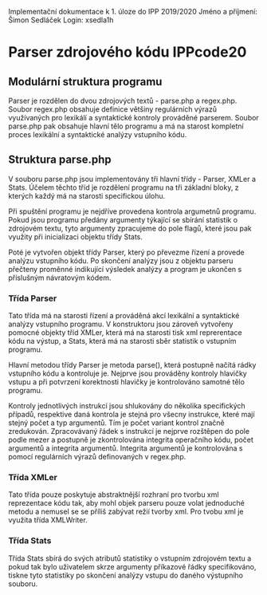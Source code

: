 Implementační dokumentace k 1. úloze do IPP 2019/2020
Jméno a příjmení: Šimon Sedláček
Login: xsedla1h

# Parser zdrojového kódu IPPcode20

## Modulární struktura programu
Parser je rozdělen do dvou zdrojových textů - parse.php a regex.php. Soubor regex.php
obsahuje definice většiny regulárních výrazů využívaných pro lexikálí a syntaktické
kontroly prováděné parserem. Soubor parse.php pak obsahuje hlavní tělo programu a má na
starost kompletní proces lexikální a syntaktické analýzy vstupního kódu.

## Struktura parse.php
V souboru parse.php jsou implementovány tři hlavní třídy - Parser, XMLer a Stats. Účelem
těchto tříd je rozdělení programu na tři základní bloky, z kterých každý má na starosti
specifickou úlohu.

Při spuštění programu je nejdříve provedena kontrola argumetnů programu. Pokud jsou
programu předány argumenty týkající se sbírání statistik o zdrojovém textu, tyto argumenty
zpracujeme do pole flagů, které jsou pak využity při inicializaci objektu třídy Stats.

Poté je vytvořen objekt třídy Parser, který po převezme řízení a provede analýzu vstupního
kódu. Po skončení analýzy jsou z objektu parseru přečteny proměnné indikující výsledek
analýzy a program je ukončen s příslušným návratovým kódem.

### Třída Parser
Tato třída má na starosti řízení a prováděná akcí lexikální a syntaktické analýzy
vstupního programu. V konstruktoru jsou zároveň vytvořeny pomocné objekty tříd XMLer,
která má na starosti tisk xml reprerentace kódu na výstup, a Stats, která má na starosti
sběr statistik o vstupním programu.

Hlavní metodou třídy Parser je metoda parse(), která postupně načítá rádky vstupního
kódu a kontroluje je. Nejprve jsou prováděny kontroly hlavičky vstupu a při potvrzení
korektnosti hlavičky je kontrolováno samotné tělo programu.

Kontroly jednotlivých instrukcí jsou shlukovány do několika specifických případů,
respektive daná kontrola je stejná pro všecny instrukce, které mají stejný počet a typ
argumentů. Tím je počet variant kontrol značně zredukován. Zpracovávaný řádek s instrukcí
je nejprve rozštěpen do pole podle mezer a postupně je zkontrolována integrita operačního
kódu, počet argumentů a integrita argumentů. Integrita argumentů je kontrolována s pomocí
regulárních výrazů definovaných v regex.php.

### Třída XMLer
Tato třída pouze poskytuje abstraktnější rozhraní pro tvorbu xml reprezentace kódu tak,
aby mohl objek parseru pouze volat jednoduché metodu a nemusel se se příliš zabývat režií
tvorby xml. Pro tvobu xml je využita třída XMLWriter.

### Třída Stats
Třída Stats sbírá do svých atributů statistiky o vstupním zdrojovém textu a pokud tak
bylo uživatelem skrze argumenty příkazové řádky specifikováno, tiskne tyto statistiky
po skončení analýzy vstupu do daného výstupního souboru.
